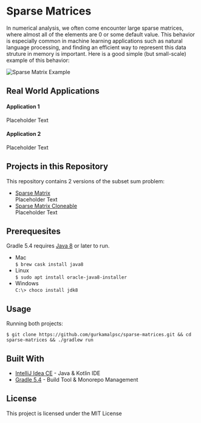 # Sparse Matrices
In numerical analysis, we often come encounter large sparse matrices, where almost all of the elements are 0 or some default value. This behavior is especially common in machine learning applications such as natural language processing, and finding an efficient way to represent this data struture in memory is important. Here is a good simple (but small-scale) example of this behavior:

![Sparse Matrix Example](https://github.com/gurkamalpsc/sparse-matrices/blob/master/sparse_matrix_example.png)
## Real World Applications
#### Application 1
Placeholder Text
#### Application 2
Placeholder Text
## Projects in this Repository
This repository contains 2 versions of the subset sum problem:
* [Sparse Matrix](#)<br />Placeholder Text
* [Sparse Matrix Cloneable](#)<br />Placeholder Text
## Prerequesites
Gradle 5.4 requires [Java 8](https://www.oracle.com/technetwork/java/javaee/downloads/jdk8-downloads-2133151.html) or later to run.
* Mac<br />```$ brew cask install java8```
* Linux<br />```$ sudo apt install oracle-java8-installer```
* Windows<br />```C:\> choco install jdk8```
## Usage
Running both projects:
```
$ git clone https://github.com/gurkamalpsc/sparse-matrices.git && cd sparse-matrices && ./gradlew run
```
## Built With
* [IntelliJ Idea CE](https://www.jetbrains.com/idea/) - Java & Kotlin IDE
* [Gradle 5.4](https://gradle.org/) - Build Tool & Monorepo Management
## License
This project is licensed under the MIT License
